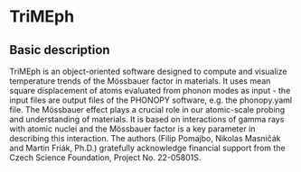 # TriMEph
## Basic description
TriMEph is an object-oriented software designed to compute and visualize temperature trends of the Mössbauer factor in materials. It uses mean square displacement of atoms evaluated from phonon modes as input - the input files are output files of the PHONOPY software, e.g. the phonopy.yaml file. The Mössbauer effect plays a crucial role in our atomic-scale probing and understanding of materials. It is based on interactions of gamma rays with atomic nuclei and the Mössbauer factor is a key parameter in describing this interaction. The authors (Filip Pomajbo, Nikolas Masničák and Martin Friák, Ph.D.) gratefully acknowledge financial support from the Czech Science Foundation, Project No. 22-05801S.